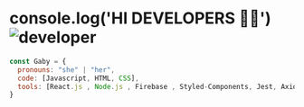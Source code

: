 
# console.log('HI DEVELOPERS 👩‍💻')![developer](https://user-images.githubusercontent.com/77763655/194678146-58358eb7-b1ba-4dda-ac0d-95383aaa7b7a.png)

```javascript
const Gaby = {
  pronouns: "she" | "her",
  code: [Javascript, HTML, CSS],
  tools: [React.js , Node.js , Firebase , Styled-Components, Jest, Axios],
}
```

